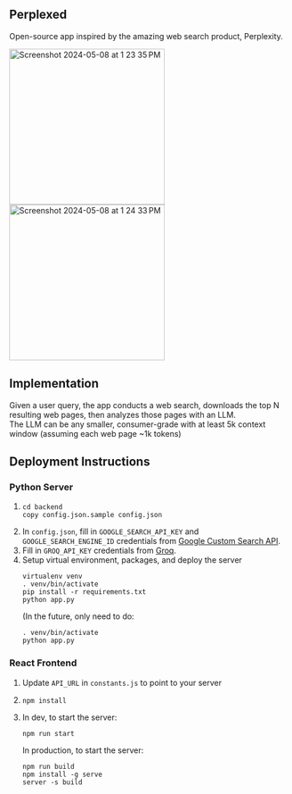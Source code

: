## Perplexed 
Open-source app inspired by the amazing web search product, Perplexity.

<img width="279" alt="Screenshot 2024-05-08 at 1 23 35 PM" src="https://github.com/philfung/perplexed/assets/1054593/28ac5a06-abc6-4a8d-ab60-36f3e1f1e596">
<img width="279" alt="Screenshot 2024-05-08 at 1 24 33 PM" src="https://github.com/philfung/perplexed/assets/1054593/a932819e-6e24-45c6-9138-234e1870a558">

## Implementation
Given a user query, the app conducts a web search,
downloads the top N resulting web pages, then analyzes those pages 
with an LLM.  
The LLM can be any smaller, consumer-grade with at least 5k context window (assuming each web page ~1k tokens)

## Deployment Instructions

### Python Server
1. ```
   cd backend
   copy config.json.sample config.json
   ```
3. In `config.json`, fill in `GOOGLE_SEARCH_API_KEY` and `GOOGLE_SEARCH_ENGINE_ID` credentials from [Google Custom Search API](https://developers.google.com/custom-search/v1/overview).
4. Fill in `GROQ_API_KEY` credentials from [Groq](https://console.groq.com/docs/quickstart).
5. Setup virtual environment, packages, and deploy the server
   ```
   virtualenv venv
   . venv/bin/activate
   pip install -r requirements.txt
   python app.py
   ```
   (In the future, only need to do:
   ```
   . venv/bin/activate
   python app.py
   ````
### React Frontend
1. Update `API_URL` in `constants.js` to point to your server
2. ```
   npm install
   ```
3. In dev, to start the server:
   ```
   npm run start
   ```
   In production, to start the server:
   ```
   npm run build
   npm install -g serve
   server -s build
   ```
